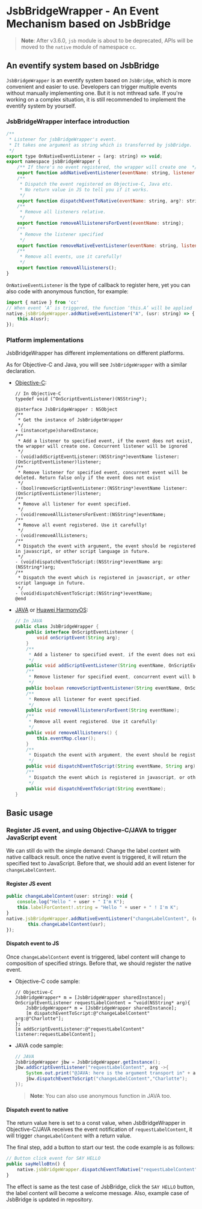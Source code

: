 # JsbBridgeWrapper - An Event Mechanism based on JsbBridge

> **Note**: After v3.6.0, `jsb` module is about to be deprecated, APIs will be moved to the `native` module of namespace `cc`.

## An eventify system based on JsbBridge

`JsbBridgeWrapper` is an eventify system based on `JsbBridge`, which is more convenient and easier to use. Developers can trigger multiple events without manually implementing one. But it is not mthread safe. If you're working on a complex situation, it is still recommended to implement the eventify system by yourself.

### JsbBridgeWrapper interface introduction

```js
/**
 * Listener for jsbBridgeWrapper's event.
 * It takes one argument as string which is transferred by jsbBridge.
 */
export type OnNativeEventListener = (arg: string) => void;
export namespace jsbBridgeWrapper {
    /** If there's no event registered, the wrapper will create one  */
    export function addNativeEventListener(eventName: string, listener: OnNativeEventListener);
    /**
     * Dispatch the event registered on Objective-C, Java etc.
     * No return value in JS to tell you if it works.
     */
    export function dispatchEventToNative(eventName: string, arg?: string);
    /**
     * Remove all listeners relative.
     */
    export function removeAllListenersForEvent(eventName: string);
    /**
     * Remove the listener specified
     */
    export function removeNativeEventListener(eventName: string, listener: OnNativeEventListener);
    /**
     * Remove all events, use it carefully!
     */
    export function removeAllListeners();
}
```

`OnNativeEventListener` is the type of callback to register here, yet you can also code with anonymous function, for example:

```js
import { native } from 'cc'
// When event ‘A’ is triggered, the function ‘this.A’ will be applied
native.jsbBridgeWrapper.addNativeEventListener("A", (usr: string) => {
    this.A(usr);
});
```

### Platform implementations

JsbBridgeWrapper has different implementations on different platforms.

As for Objective-C and Java, you will see `JsbBridgeWrapper` with a similar declaration.

- [Objective-C](https://github.com/cocos/cocos-engine/blob/v3.7.0/native/cocos/platform/apple/JsbBridgeWrapper.h):

    ```objc
    // In Objective-C
    typedef void (^OnScriptEventListener)(NSString*);

    @interface JsbBridgeWrapper : NSObject
    /**
     * Get the instance of JsbBridgetWrapper
     */
    + (instancetype)sharedInstance;
    /**
     * Add a listener to specified event, if the event does not exist, the wrapper will create one. Concurrent listener will be ignored
     */
    - (void)addScriptEventListener:(NSString*)eventName listener:(OnScriptEventListener)listener;
    /**
     * Remove listener for specified event, concurrent event will be deleted. Return false only if the event does not exist
     */
    - (bool)removeScriptEventListener:(NSString*)eventName listener:(OnScriptEventListener)listener;
    /**
     * Remove all listener for event specified.
     */
    - (void)removeAllListenersForEvent:(NSString*)eventName;
    /**
     * Remove all event registered. Use it carefully!
     */
    - (void)removeAllListeners;
    /**
     * Dispatch the event with argument, the event should be registered in javascript, or other script language in future.
     */
    - (void)dispatchEventToScript:(NSString*)eventName arg:(NSString*)arg;
    /**
     * Dispatch the event which is registered in javascript, or other script language in future.
     */
    - (void)dispatchEventToScript:(NSString*)eventName;
    @end

    ```
- [JAVA](https://github.com/cocos/cocos-engine/blob/v3.5.0/native/cocos/platform/android/java/src/com/cocos/lib/JsbBridgeWrapper.java) or [Huawei HarmonyOS](https://github.com/cocos/cocos-engine/blob/v3.5.0/native/cocos/platform/ohos/libcocos/src/main/java/com/cocos/lib/JsbBridgeWrapper.java):

    ```JAVA
    // In JAVA
    public class JsbBridgeWrapper {
        public interface OnScriptEventListener {
            void onScriptEvent(String arg);
        }
        /**
         * Add a listener to specified event, if the event does not exist, the wrapper will create one. Concurrent listener will be ignored
         */
        public void addScriptEventListener(String eventName, OnScriptEventListener listener);
        /**
         * Remove listener for specified event, concurrent event will be deleted. Return false only if the event does not exist
         */
        public boolean removeScriptEventListener(String eventName, OnScriptEventListener listener);
        /**
         * Remove all listener for event specified.
         */
        public void removeAllListenersForEvent(String eventName);
        /**
         * Remove all event registered. Use it carefully!
         */
        public void removeAllListeners() {
            this.eventMap.clear();
        }
        /**
         * Dispatch the event with argument, the event should be registered in javascript, or other script language in future.
         */
        public void dispatchEventToScript(String eventName, String arg);
        /**
         * Dispatch the event which is registered in javascript, or other script language in future.
         */
        public void dispatchEventToScript(String eventName);
    }
    ```

## Basic usage

### Register JS event, and using Objective-C/JAVA to trigger JavaScript event

We can still do with the simple demand: Change the label content with native callback result. once the native event is triggered, it will return the specified text to JavaScript. Before that, we should add an event listener for `changeLabelContent`.

#### Register JS event

```js
public changeLabelContent(user: string): void {
    console.log("Hello " + user + " I'm K");
    this.labelForContent!.string = "Hello " + user + " ! I'm K";
}
native.jsbBridgeWrapper.addNativeEventListener("changeLabelContent", (usr: string) => {
        this.changeLabelContent(usr);
});
```

#### Dispatch event to JS 

Once `changeLabelContent` event is triggered, label content will change to composition of specified strings. Before that, we should register the native event.

- Objective-C code sample:

    ```Objc
    // Objective-C
    JsbBridgeWrapper* m = [JsbBridgeWrapper sharedInstance];
    OnScriptEventListener requestLabelContent = ^void(NSString* arg){
        JsbBridgeWrapper* m = [JsbBridgeWrapper sharedInstance];
        [m dispatchEventToScript:@"changeLabelContent" arg:@"Charlotte"];
    };
    [m addScriptEventListener:@"requestLabelContent" listener:requestLabelContent];
    ```

- JAVA code sample:

    ```JAVA
    // JAVA
    JsbBridgeWrapper jbw = JsbBridgeWrapper.getInstance();
    jbw.addScriptEventListener("requestLabelContent", arg ->{
        System.out.print("@JAVA: here is the argument transport in" + arg);
        jbw.dispatchEventToScript("changeLabelContent","Charlotte");
    });
    ```

    > **Note**: You can also use anonymous function in JAVA too.

#### Dispatch event to native

The return value here is set to a const value, when JsbBridgeWrapper in Objective-C/JAVA receives the event notification of `requestLabelContent`, it will trigger `changeLabelContent` with a return value.

The final step, add a button to start our test. the code example is as follows:

```js
// Button click event for SAY HELLO
public sayHelloBtn() {
    native.jsbBridgeWrapper.dispatchEventToNative("requestLabelContent");
}
```

The effect is same as the test case of JsbBridge, click the `SAY HELLO` button, the label content will become a welcome message. Also, example case of JsbBridge is updated in repository.
